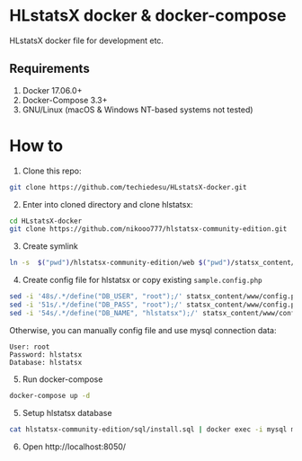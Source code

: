 # HLstatsX docker & docker-compose

HLstatsX docker file for development etc.


## Requirements
1. Docker 17.06.0+
2. Docker-Compose 3.3+
3. GNU/Linux (macOS & Windows NT-based systems not tested)

# How to

1. Clone this repo:
```bash
git clone https://github.com/techiedesu/HLstatsX-docker.git
```

2. Enter into cloned directory and clone hlstatsx: 
```bash
cd HLstatsX-docker
git clone https://github.com/nikooo777/hlstatsx-community-edition.git
```

3. Create symlink
```bash
ln -s  $("pwd")/hlstatsx-community-edition/web $("pwd")/statsx_content/www
```

4. Create config file for hlstatsx or copy existing `sample.config.php`
```bash
sed -i '48s/.*/define("DB_USER", "root");/' statsx_content/www/config.php
sed -i '51s/.*/define("DB_PASS", "root");/' statsx_content/www/config.php
sed -i '54s/.*/define("DB_NAME", "hlstatsx");/' statsx_content/www/config.php
```
Otherwise, you can manually config file and use mysql connection data:
```
User: root
Password: hlstatsx
Database: hlstatsx 
```

5. Run docker-compose
```bash
docker-compose up -d
```

5. Setup hlstatsx database

```bash
cat hlstatsx-community-edition/sql/install.sql | docker exec -i mysql mysql -uroot -proot -Dhlstatsx
```

6. Open http://localhost:8050/

